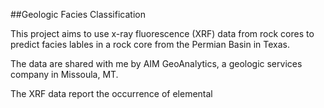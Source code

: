 ##Geologic Facies Classification

This project aims to use x-ray fluorescence (XRF) data from rock cores to predict facies lables in a rock core from the Permian Basin in Texas. 

The data are shared with me by AIM GeoAnalytics, a geologic services company in Missoula, MT. 

The XRF data report the occurrence of elemental 
